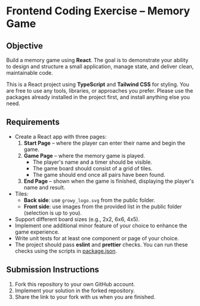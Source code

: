 # Frontend Coding Exercise – Memory Game

## Objective
Build a memory game using **React**. The goal is to demonstrate your ability to design and structure a small application, manage state, and deliver clean, maintainable code.

This is a React project using **TypeScript** and **Tailwind CSS** for styling. You are free to use any tools, libraries, or approaches you prefer. Please use the packages already installed in the project first, and install anything else you need.

## Requirements
- Create a React app with three pages:
  1. **Start Page** – where the player can enter their name and begin the game.
  2. **Game Page** – where the memory game is played.
     - The player's name and a timer should be visible.
     - The game board should consist of a grid of tiles.
     - The game should end once all pairs have been found.
  3. **End Page** – shown when the game is finished, displaying the player's name and result.
- Tiles:
  - **Back side**: use `growy_logo.svg` from the public folder.
  - **Front side**: use images from the provided list in the public folder (selection is up to you).
- Support different board sizes (e.g., 2x2, 6x6, 4x5).
- Implement one additional minor feature of your choice to enhance the game experience.
- Write unit tests for at least one component or page of your choice.
- The project should pass **eslint** and **prettier** checks. You can run these checks using the scripts in [package.json](./package.json).

## Submission Instructions
1. Fork this repository to your own GitHub account.
2. Implement your solution in the forked repository.
3. Share the link to your fork with us when you are finished. 
